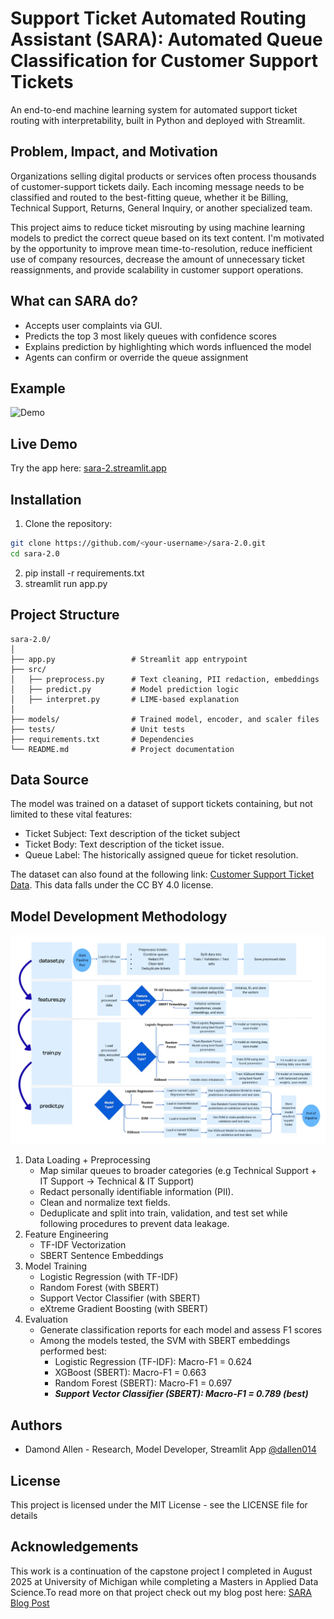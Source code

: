 # Support Ticket Automated Routing Assistant (SARA): Automated Queue Classification for Customer Support Tickets
An end-to-end machine learning system for automated support ticket routing with interpretability, built in Python and deployed with Streamlit.

## Problem, Impact, and Motivation
Organizations selling digital products or services often process thousands of customer-support tickets daily. Each incoming message needs to be classified and routed to the best-fitting queue, whether it be Billing, Technical Support, Returns, General Inquiry, or another specialized team. 

This project aims to reduce ticket misrouting by using machine learning models to predict the correct queue based on its text content. I'm motivated by the opportunity to improve mean time-to-resolution, reduce inefficient use of company resources, decrease the amount of unnecessary ticket reassignments, and provide scalability in customer support operations.

## What can SARA do?
  - Accepts user complaints via GUI.
  - Predicts the top 3 most likely queues with confidence scores
  - Explains prediction by highlighting which words influenced the model
  - Agents can confirm or override the queue assignment
## Example
![Demo](artifacts/example_demo.gif)

## Live Demo
Try the app here: [sara-2.streamlit.app](https://sara-2.streamlit.app/)

## Installation

  1. Clone the repository:

```bash
git clone https://github.com/<your-username>/sara-2.0.git
cd sara-2.0
```

  2. pip install -r requirements.txt
  3. streamlit run app.py

## Project Structure
```
sara-2.0/
│
├── app.py                 # Streamlit app entrypoint
├── src/
│   ├── preprocess.py      # Text cleaning, PII redaction, embeddings
│   ├── predict.py         # Model prediction logic
│   ├── interpret.py       # LIME-based explanation
│
├── models/                # Trained model, encoder, and scaler files
├── tests/                 # Unit tests
├── requirements.txt       # Dependencies
└── README.md              # Project documentation
```

## Data Source
The model was trained on a dataset of support tickets containing, but not limited to these vital features: 
   - Ticket Subject: Text description of the ticket subject
   - Ticket Body: Text description of the ticket issue.
   - Queue Label: The historically assigned queue for ticket resolution.

The dataset can also found at the following link: [Customer Support Ticket Data](https://www.kaggle.com/datasets/tobiasbueck/multilingual-customer-support-tickets/data). This data falls under the CC BY 4.0 license.

## Model Development Methodology
 ![Model Development Diagram](artifacts/development_diagram.png)
1. Data Loading + Preprocessing
    - Map similar queues to broader categories (e.g Technical Support + IT Support → Technical & IT Support)
    - Redact personally identifiable information (PII).
    - Clean and normalize text fields.
    - Deduplicate and split into train, validation, and test set while following procedures to prevent data leakage.
2. Feature Engineering
    - TF-IDF Vectorization
    - SBERT Sentence Embeddings
3. Model Training
    - Logistic Regression (with TF-IDF)
    - Random Forest (with SBERT)
    - Support Vector Classifier (with SBERT)
    - eXtreme Gradient Boosting (with SBERT)
4. Evaluation
    - Generate classification reports for each model and assess F1 scores
    - Among the models tested, the SVM with SBERT embeddings performed best:
        - Logistic Regression (TF-IDF): Macro-F1 = 0.624
        - XGBoost (SBERT): Macro-F1 = 0.663
        - Random Forest (SBERT): Macro-F1 = 0.697
        - ***Support Vector Classifier (SBERT): Macro-F1 = 0.789 (best)***
        
    
## Authors
 - Damond Allen - Research, Model Developer, Streamlit App [@dallen014](https://github.com/dallen014)

## License
This project is licensed under the MIT License - see the LICENSE file for details

## Acknowledgements
This work is a continuation of the capstone project I completed in August 2025 at University of Michigan while completing a Masters in Applied Data Science.To read more on that project check out my blog post here: [SARA Blog Post](https://toobrightideas.medium.com/querious-detector-using-ai-to-assist-with-support-queue-ticket-assignment-98c4dbc08e21)

